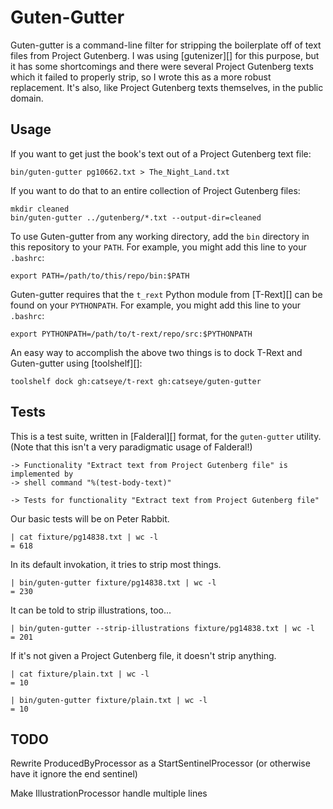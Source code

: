 Guten-Gutter
============

Guten-gutter is a command-line filter for stripping the boilerplate off of
text files from Project Gutenberg.  I was using [gutenizer][] for this
purpose, but it has some shortcomings and there were several Project Gutenberg
texts which it failed to properly strip, so I wrote this as a more robust
replacement.  It's also, like Project Gutenberg texts themselves, in the
public domain.

Usage
-----

If you want to get just the book's text out of a Project Gutenberg text file:

    bin/guten-gutter pg10662.txt > The_Night_Land.txt

If you want to do that to an entire collection of Project Gutenberg files:

    mkdir cleaned
    bin/guten-gutter ../gutenberg/*.txt --output-dir=cleaned

To use Guten-gutter from any working directory, add the `bin` directory in this
repository to your `PATH`.  For example, you might add this line to your
`.bashrc`:

    export PATH=/path/to/this/repo/bin:$PATH

Guten-gutter requires that the `t_rext` Python module from [T-Rext][] can be
found on your `PYTHONPATH`.  For example, you might add this line to your
`.bashrc`:

    export PYTHONPATH=/path/to/t-rext/repo/src:$PYTHONPATH

An easy way to accomplish the above two things is to dock T-Rext and
Guten-gutter using [toolshelf][]:

    toolshelf dock gh:catseye/t-rext gh:catseye/guten-gutter

Tests
-----

This is a test suite, written in [Falderal][] format, for the `guten-gutter`
utility.  (Note that this isn't a very paradigmatic usage of Falderal!)

    -> Functionality "Extract text from Project Gutenberg file" is implemented by
    -> shell command "%(test-body-text)"

    -> Tests for functionality "Extract text from Project Gutenberg file"

Our basic tests will be on Peter Rabbit.

    | cat fixture/pg14838.txt | wc -l
    = 618

In its default invokation, it tries to strip most things.

    | bin/guten-gutter fixture/pg14838.txt | wc -l
    = 230

It can be told to strip illustrations, too...

    | bin/guten-gutter --strip-illustrations fixture/pg14838.txt | wc -l
    = 201

If it's not given a Project Gutenberg file, it doesn't strip anything.

    | cat fixture/plain.txt | wc -l
    = 10

    | bin/guten-gutter fixture/plain.txt | wc -l
    = 10

TODO
----

Rewrite ProducedByProcessor as a StartSentinelProcessor (or otherwise
have it ignore the end sentinel)

Make IllustrationProcessor handle multiple lines
